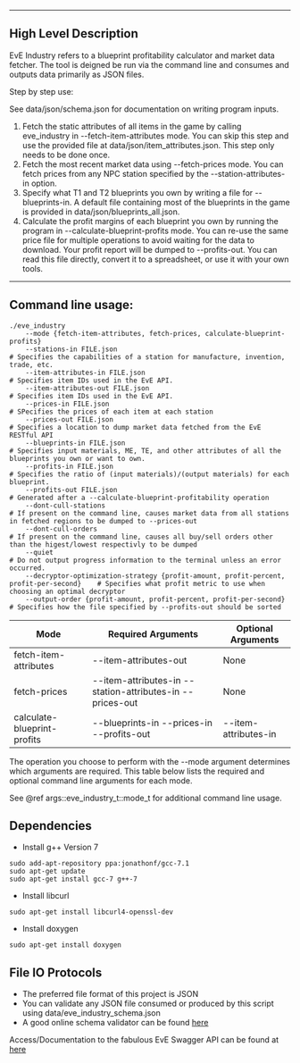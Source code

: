 
----
High Level Description
----

EvE Industry refers to a blueprint profitability calculator and market data fetcher.
The tool is deigned be run via the command line and consumes and outputs data primarily as
JSON files.

Step by step use:

See data/json/schema.json for documentation on writing program inputs.

1.  Fetch the static attributes of all items in the game by calling eve_industry
    in --fetch-item-attributes mode.  You can skip this step and use the provided
    file at data/json/item_attributes.json.  This step only needs to be done once.
2.  Fetch the most recent market data using --fetch-prices mode.  You can fetch
    prices from any NPC station specified by the --station-attributes-in option.
3.  Specify what T1 and T2 blueprints you own by writing a file for --blueprints-in.
    A default file containing most of the blueprints in the game is provided
    in data/json/blueprints_all.json.
4.  Calculate the profit margins of each blueprint you own by running the program
    in --calculate-blueprint-profits mode.  You can re-use the same price file
    for multiple operations to avoid waiting for the data to download.  Your profit
    report will be dumped to --profits-out.  You can read this file directly,
    convert it to a spreadsheet, or use it with your own tools.
    

----
Command line usage:
----
````
./eve_industry
    --mode {fetch-item-attributes, fetch-prices, calculate-blueprint-profits}
    --stations-in FILE.json                                                                 # Specifies the capabilities of a station for manufacture, invention, trade, etc.
    --item-attributes-in FILE.json                                                          # Specifies item IDs used in the EvE API.
    --item-attributes-out FILE.json                                                         # Specifies item IDs used in the EvE API.
    --prices-in FILE.json                                                                   # SPecifies the prices of each item at each station
    --prices-out FILE.json                                                                  # Specifies a location to dump market data fetched from the EvE RESTful API
    --blueprints-in FILE.json                                                               # Specifies input materials, ME, TE, and other attributes of all the blueprints you own or want to own.
    --profits-in FILE.json                                                                  # Specifies the ratio of (input materials)/(output materials) for each blueprint.
    --profits-out FILE.json                                                                 # Generated after a --calculate-blueprint-profitability operation
    --dont-cull-stations                                                                    # If present on the command line, causes market data from all stations in fetched regions to be dumped to --prices-out
    --dont-cull-orders                                                                      # If present on the command line, causes all buy/sell orders other than the higest/lowest respectivly to be dumped
    --quiet                                                                                 # Do not output progress information to the terminal unless an error occurred.
    --decryptor-optimization-strategy {profit-amount, profit-percent, profit-per-second}    # Specifies what profit metric to use when choosing an optimal decryptor
    --output-order {profit-amount, profit-percent, profit-per-second}                       # Specifies how the file specified by --profits-out should be sorted
````

| Mode                        | Required Arguments                                        | Optional Arguments   |
| --------------------------- | --------------------------------------------------------- | -------------------- |
| fetch-item-attributes       | --item-attributes-out                                     | None                 |
| fetch-prices                | --item-attributes-in --station-attributes-in --prices-out | None                 |
| calculate-blueprint-profits | --blueprints-in --prices-in --profits-out                 | --item-attributes-in |

The operation you choose to perform with the --mode argument determines which
arguments are required.  This table below lists the required and optional
command line arguments for each mode.

See @ref args::eve_industry_t::mode_t for additional command line usage.

Dependencies
----
*   Install g++ Version 7
````
sudo add-apt-repository ppa:jonathonf/gcc-7.1
sudo apt-get update
sudo apt-get install gcc-7 g++-7
````
    
*   Install libcurl
````
sudo apt-get install libcurl4-openssl-dev
````

*   Install doxygen
````
sudo apt-get install doxygen
````

File IO Protocols
----
*   The preferred file format of this project is JSON
*   You can validate any JSON file consumed or produced by this script using data/eve_industry_schema.json
*   A good online schema validator can be found <a href="https://json-schema-validator.herokuapp.com/">here</a>

Access/Documentation to the fabulous EvE Swagger API can be found at <a href="https://esi.tech.ccp.is/latest/">here</a>
